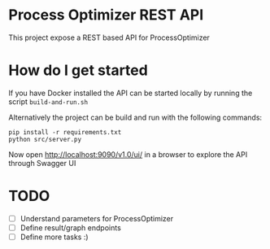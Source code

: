 # Process Optimizer REST API #

This project expose a REST based API for ProcessOptimizer 

# How do I get started

If you have Docker installed the API can be started locally by running the script `build-and-run.sh`

Alternatively the project can be build and run with the following commands:

    pip install -r requirements.txt
    python src/server.py

Now open [http://localhost:9090/v1.0/ui/](http://localhost:9090/v1.0/ui/) in a browser to explore the API through Swagger UI

# TODO

- [ ] Understand parameters for ProcessOptimizer
- [ ] Define result/graph endpoints
- [ ] Define more tasks :)
